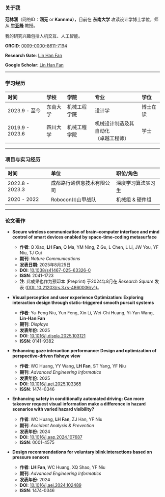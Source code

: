 ### 关于我

**范林涵**（网络ID：**涵无** or **Kannmu**），目前在 **东南大学** 攻读设计学博士学位，师从 **[牛亚峰](https://me.seu.edu.cn/nyf_31777/list.htm)** 教授。

我的研究兴趣包括人机交互、人工智能。

**ORCID**: [0009-0000-8611-7194](https://orcid.org/0009-0000-8611-7194)

**Research Gate**: [Lin Han Fan](https://www.researchgate.net/profile/Lin-Han-Fan)

**Google Scholar**: [Lin Han Fan](https://scholar.google.com.hk/citations?hl=zh-CN&pli=1&user=i0o50FAAAAAJ)

---

### 学习经历

| 时间 | 学校 | 学院 | 专业 | 学位 |
| :--- | :--- | :--- | :--- | :--- |
| 2023.9 - 至今 | 东南大学 | 机械工程学院 | 设计学 | 博士在读 |
| 2019.9 - 2023.6 | 四川大学 | 机械工程学院 | 机械设计制造及其自动化<br>（卓越工程师） | 学士 |

---

### 项目与实习经历

| 时间 | 单位 | 职位/角色 |
| :--- | :--- | :--- |
| 2022.8 - 2023.3 | 成都路行通信息技术有限公司 | 深度学习算法实习生 |
| 2020 - 2022 | Robocon川山甲战队 | 机械组 & 硬件组 |

---

### 论文著作

* **Secure wireless communication of brain–computer interface and mind control of smart devices enabled by space-time-coding metasurface**
    * **作者**: Q Xiao, **LH Fan**, Q Ma, YM Ning, Z Gu, L Chen, L Li, JW You, YF Niu, TJ Cui
    * **期刊**: *Nature Communications*
    * **发表日期**: 2025年8月25日
    * **DOI**: [10.1038/s41467-025-63326-0](https://doi.org/10.1038/s41467-025-63326-0)
    * **ISSN**: 2041-1723
    * **注**: 此成果也作为预印本 (Preprint) 于2024年8月在 *Research Square* 发表 ([DOI: 10.21203/rs.3.rs-4860006/v1](https://doi.org/10.21203/rs.3.rs-4860006/v1))。

* **Visual perception and user experience Optimization: Exploring interaction design through static-triggered smooth pursuit systems**
    * **作者**: Ya-Feng Niu, Yun Feng, Xin Li, Wei-Chi Huang, Yi-Yan Wang, **Lin-Han Fan**
    * **期刊**: *Displays*
    * **发表年份**: 2025
    * **DOI**: [10.1016/j.displa.2025.103121](https://doi.org/10.1016/j.displa.2025.103121)
    * **ISSN**: 0141-9382

* **Enhancing gaze interaction performance: Design and optimization of perspective-driven fisheye view**
    * **作者**: WC Huang, YY Wang, **LH Fan**, ST Yang, YF Niu
    * **期刊**: *Advanced Engineering Informatics*
    * **发表年份**: 2025
    * **DOI**: [10.1016/j.aei.2025.103365](https://doi.org/10.1016/j.aei.2025.103365)
    * **ISSN**: 1474-0346

* **Enhancing safety in conditionally automated driving: Can more takeover request visual information make a difference in hazard scenarios with varied hazard visibility?**
    * **作者**: WC Huang, **LH Fan**, ZJ Han, YF Niu
    * **期刊**: *Accident Analysis & Prevention*
    * **发表年份**: 2024
    * **DOI**: [10.1016/j.aap.2024.107687](https://doi.org/10.1016/j.aap.2024.107687)
    * **ISSN**: 0001-4575

* **Design recommendations for voluntary blink interactions based on pressure sensors**
    * **作者**: **LH Fan**, WC Huang, XQ Shao, YF Niu
    * **期刊**: *Advanced Engineering Informatics*
    * **发表年份**: 2024
    * **DOI**: [10.1016/j.aei.2024.102489](https://doi.org/10.1016/j.aei.2024.102489)
    * **ISSN**: 1474-0346